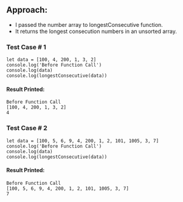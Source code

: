 ## Approach:
- I passed the number array to longestConsecutive function.
- It returns the longest consecution numbers in an unsorted array.

### Test Case # 1
```
let data = [100, 4, 200, 1, 3, 2]
console.log('Before Function Call')
console.log(data)
console.log(longestConsecutive(data))
```

#### Result Printed:
```
Before Function Call
[100, 4, 200, 1, 3, 2]
4
```

### Test Case # 2
```
let data = [100, 5, 6, 9, 4, 200, 1, 2, 101, 1005, 3, 7]
console.log('Before Function Call')
console.log(data)
console.log(longestConsecutive(data))
```

#### Result Printed:
```
Before Function Call
[100, 5, 6, 9, 4, 200, 1, 2, 101, 1005, 3, 7]
7
```
